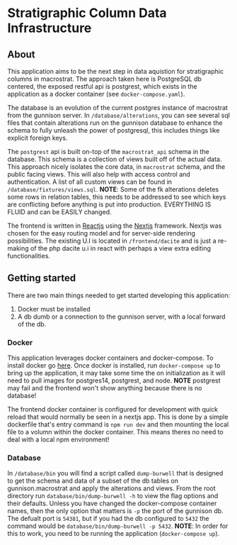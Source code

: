 # Stratigraphic Column Data Infrastructure

## About

This application aims to be the next step in data aquistion for stratigraphic columns in macrostrat. The approach taken here is PostgreSQL db centered, the exposed restful api is postgrest, which exists in the application as a docker container (see `docker-compose.yaml`).

The database is an evolution of the current postgres instance of macrostrat from the gunnison server. In `/database/alterations`, you can see several sql files that contain alterations run on the gunnison database to enhance the schema to fully unleash the power of postgresql, this includes things like explicit foreign keys.

The `postgrest` api is built on-top of the `macrostrat_api` schema in the database. This schema is a collection of views built off of the actual data. This approach nicely isolates the core data, in `macrostrat` schema, and the public facing views. This will also help with access control and authentication. A list of all custom views can be found in `/database/fixtures/views.sql`. **NOTE**: Some of the fk alterations deletes some rows in relation tables, this needs to be addressed to see which keys are conflicting before anything is put into production. EVERYTHING IS FLUID and can be EASILY changed.

The frontend is written in [Reactjs](https://reactjs.org/) using the [Nextjs](https://nextjs.org/) framework. Nextjs was chosen for the easy routing model and for server-side rendering possibilities. The existing U.I is located in `/frontend/dacite` and is just a re-making of the php dacite u.i in react with perhaps a view extra editing functionalities.

## Getting started

There are two main things needed to get started developing this application:

1.  Docker must be installed
2.  A db dumb or a connection to the gunnison server, with a local forward of the db.

### Docker

This application leverages docker containers and docker-compose. To install docker go [here](https://www.docker.com/get-started). Once docker is installed, run `docker-compose up` to bring up the application, it may take some time the on initialization as it will need to pull images for postgres14, postgrest, and node. **NOTE** postgrest may fail and the frontend won't show anything because there is no database!

The frontend docker container is configured for development with quick reload that would normally be seen in a nextjs app. This is done by a simple dockerfile that's entry command is `npm run dev` and then mounting the local file to a volumn within the docker container. This means theres no need to deal with a local npm environment!

### Database

In `/database/bin` you will find a script called `dump-burwell` that is designed to get the schema and data of a subset of the db tables on gunnison.macrostrat and apply the alterations and views. From the root directory run `database/bin/dump-burwell -h` to view the flag options and their defaults. Unless you have changed the docker-compose container names, then the only option that matters is `-p` the port of the gunnison db. The defualt port is `54381`, but if you had the db configured to `5432` the command would be `database/bin/dump-burwell -p 5432`. **NOTE**: In order for this to work, you need to be running the application (`docker-compose up`).
